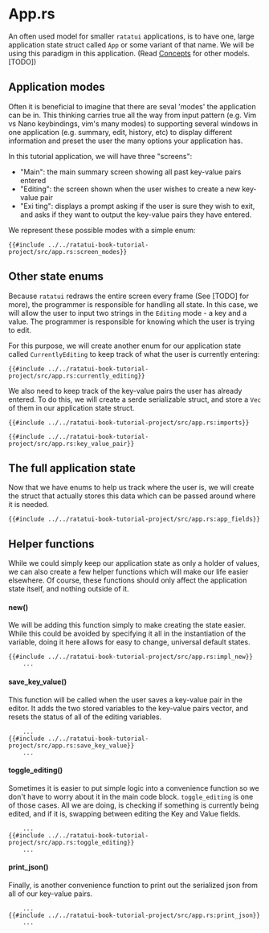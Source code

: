 # App.rs

An often used model for smaller `ratatui` applications, is to have one, large application state struct called `App` or some variant of that name. We will be using this paradigm in this application.
(Read [Concepts]() for other models. [TODO])

## Application modes
Often it is beneficial to imagine that there are seval 'modes' the application can be in. This thinking carries true all the way from input pattern (e.g. Vim vs Nano keybindings, vim's many modes) to supporting several windows in one application (e.g. summary, edit, history, etc) to display different information and preset the user the many options your application has. 

In this tutorial application, we will have three "screens":
- "Main": the main summary screen showing all past key-value pairs entered
- "Editing": the screen shown when the user wishes to create a new key-value pair
- "Exi
ting": displays a prompt asking if the user is sure they wish to exit, and asks if they want to output the key-value pairs they have entered.

We represent these possible modes with a simple enum:

```rust,no_run,noplayground
{{#include ../../ratatui-book-tutorial-project/src/app.rs:screen_modes}}
```

## Other state enums
Because `ratatui` redraws the entire screen every frame (See [TODO] for more), the programmer is responsible for handling all state. In this case, we will allow the user to input two strings in the `Editing` mode - a key and a value. The programmer is responsible for knowing which the user is trying to edit. 

For this purpose, we will create another enum for our application state called `CurrentlyEditing` to keep track of what the user is currently entering:

```rust,no_run,noplayground
{{#include ../../ratatui-book-tutorial-project/src/app.rs:currently_editing}}
```

We also need to keep track of the key-value pairs the user has already entered. To do this, we will create a serde serializable struct, and store a `Vec` of them in our application state struct.

```rust,no_run,noplayground
{{#include ../../ratatui-book-tutorial-project/src/app.rs:imports}}
```
```rust,no_run,noplayground
{{#include ../../ratatui-book-tutorial-project/src/app.rs:key_value_pair}}
```



## The full application state
Now that we have enums to help us track where the user is, we will create the struct that actually stores this data which can be passed around where it is needed.

```rust,no_run,noplayground
{{#include ../../ratatui-book-tutorial-project/src/app.rs:app_fields}}
```

## Helper functions
While we could simply keep our application state as only a holder of values, we can also create a few helper functions which will make our life easier elsewhere. Of course, these functions should only affect the application state itself, and nothing outside of it.

#### new()
We will be adding this function simply to make creating the state easier. While this could be avoided by specifying it all in the instantiation of the variable, doing it here allows for easy to change, universal default states.

```rust,no_run,noplayground
{{#include ../../ratatui-book-tutorial-project/src/app.rs:impl_new}}
    ...
```

#### save_key\_value()
This function will be called when the user saves a key-value pair in the editor. It adds the two stored variables to the key-value pairs vector, and resets the status of all of the editing variables.

```rust,no_run,noplayground
    ...
{{#include ../../ratatui-book-tutorial-project/src/app.rs:save_key_value}}
    ...
```

#### toggle_editing()
Sometimes it is easier to put simple logic into a convenience function so we don't have to worry about it in the main code block. `toggle_editing` is one of those cases. 
All we are doing, is checking if something is currently being edited, and if it is, swapping between editing the Key and Value fields.

```rust,no_run,noplayground
    ...
{{#include ../../ratatui-book-tutorial-project/src/app.rs:toggle_editing}}
    ...
```

#### print_json()
Finally, is another convenience function to print out the serialized json from all of our key-value pairs.

```rust,no_run,noplayground
    ...
{{#include ../../ratatui-book-tutorial-project/src/app.rs:print_json}}
    ...
```
